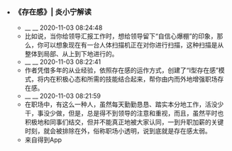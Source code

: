 - ### 《存在感》| 炎小宁解读
    - __ __ 2020-11-03 08:24:48
    - 比如说，当你给领导汇报工作时，想给领导留下“自信心爆棚”的印象，那么，你可以想象现在有一台人体扫描机正在对你进行扫描，这种扫描是从整体到局部、从上到下地进行的。
    - __ __ 2020-11-03 08:22:41
    - 作者凭借多年的从业经验，依照存在感的运作方式，创建了“I型存在感”模式，将内在积极心态和所需的技能结合起来，帮你由内而外地增强职场存在感。
    - __ __ 2020-11-03 08:21:59
    - 在职场中，有这么一种人，虽然每天勤勤恳恳、踏实本分地工作，活没少干，事没少做，但是，总是得不到领导的注意和重视，而且，虽然平时也积极地和同事们结交，但并不能真正地被大家认同，一到升职加薪的关键时刻，就会被排除在外，俗称职场小透明，说到底就是存在感太弱。
    - 来自得到App
